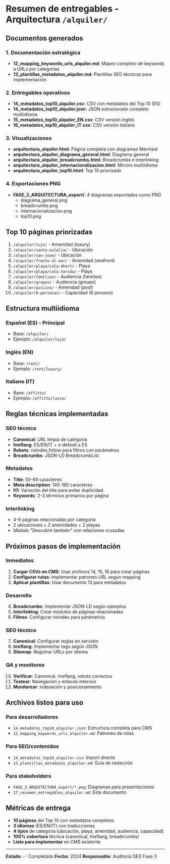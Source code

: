 # Resumen de entregables - Arquitectura `/alquiler/`

## Documentos generados

### 1. Documentación estratégica
- **12_mapping_keywords_urls_alquiler.md**: Mapeo completo de keywords a URLs por categorías
- **13_plantillas_metadatos_alquiler.md**: Plantillas SEO técnicas para implementación

### 2. Entregables operativos
- **14_metadatos_top10_alquiler.csv**: CSV con metadatos del Top 10 (ES)
- **14_metadatos_top10_alquiler.json**: JSON estructurado completo multiidioma
- **15_metadatos_top10_alquiler_EN.csv**: CSV versión inglés
- **16_metadatos_top10_alquiler_IT.csv**: CSV versión italiano

### 3. Visualizaciones
- **arquitectura_alquiler.html**: Página completa con diagramas Mermaid
- **arquitectura_alquiler_diagrama_general.html**: Diagrama general
- **arquitectura_alquiler_breadcrumbs.html**: Breadcrumbs e interlinking
- **arquitectura_alquiler_internacionalizacion.html**: Mirrors multiidioma
- **arquitectura_alquiler_top10.html**: Top 10 priorizado

### 4. Exportaciones PNG
- **FASE_3_ARQUITECTURA_export/**: 4 diagramas exportados como PNG
  - diagrama_general.png
  - breadcrumbs.png
  - internacionalizacion.png
  - top10.png

## Top 10 páginas priorizadas

1. `/alquiler/lujo/` - Amenidad (luxury)
2. `/alquiler/santa-eulalia/` - Ubicación
3. `/alquiler/san-jose/` - Ubicación
4. `/alquiler/frente-al-mar/` - Amenidad (seafront)
5. `/alquiler/playa/cala-dhort/` - Playa
6. `/alquiler/playa/cala-tarida/` - Playa
7. `/alquiler/familias/` - Audiencia (families)
8. `/alquiler/grupos/` - Audiencia (groups)
9. `/alquiler/piscina/` - Amenidad (pool)
10. `/alquiler/8-personas/` - Capacidad (8 persons)

## Estructura multiidioma

### Español (ES) - Principal
- Base: `/alquiler/`
- Ejemplo: `/alquiler/lujo/`

### Inglés (EN)
- Base: `/rent/`
- Ejemplo: `/rent/luxury/`

### Italiano (IT)
- Base: `/affitto/`
- Ejemplo: `/affitto/lusso/`

## Reglas técnicas implementadas

### SEO técnico
- **Canonical**: URL limpia de categoría
- **hreflang**: ES/EN/IT + x-default a ES
- **Robots**: noindex,follow para filtros con parámetros
- **Breadcrumbs**: JSON-LD BreadcrumbList

### Metadatos
- **Title**: 55-60 caracteres
- **Meta description**: 145-160 caracteres
- **H1**: Variación del title para evitar duplicidad
- **Keywords**: 2-3 términos primarios por página

### Interlinking
- 4-6 páginas relacionadas por categoría
- 2 ubicaciones + 2 amenidades + 2 playas
- Módulo "Descubre también" con relaciones cruzadas

## Próximos pasos de implementación

### Inmediatos
1. **Cargar CSVs en CMS**: Usar archivos 14, 15, 16 para crear páginas
2. **Configurar rutas**: Implementar patrones URL según mapping
3. **Aplicar plantillas**: Usar documento 13 para metadatos

### Desarrollo
4. **Breadcrumbs**: Implementar JSON-LD según ejemplos
5. **Interlinking**: Crear módulos de páginas relacionadas
6. **Filtros**: Configurar noindex para parámetros

### SEO técnico
7. **Canonical**: Configurar reglas en servidor
8. **hreflang**: Implementar tags según JSON
9. **Sitemap**: Registrar URLs por idioma

### QA y monitoreo
10. **Verificar**: Canonical, hreflang, robots correctos
11. **Testear**: Navegación y enlaces internos
12. **Monitorear**: Indexación y posicionamiento

## Archivos listos para uso

### Para desarrolladores
- `14_metadatos_top10_alquiler.json`: Estructura completa para CMS
- `12_mapping_keywords_urls_alquiler.md`: Patrones de rutas

### Para SEO/contenidos
- `14_metadatos_top10_alquiler.csv`: Import directo
- `13_plantillas_metadatos_alquiler.md`: Guía de redacción

### Para stakeholders
- `FASE_3_ARQUITECTURA_export/*.png`: Diagramas para presentaciones
- `17_resumen_entregables_alquiler.md`: Este documento

## Métricas de entrega

- **10 páginas** del Top 10 con metadatos completos
- **3 idiomas** (ES/EN/IT) con traducciones
- **4 tipos** de categoría (ubicación, playa, amenidad, audiencia, capacidad)
- **100% cobertura** técnica (canonical, hreflang, breadcrumbs)
- **Listo para implementar** en CMS existente

---

**Estado**: ✅ Completado
**Fecha**: 2024
**Responsable**: Auditoría SEO Fase 3